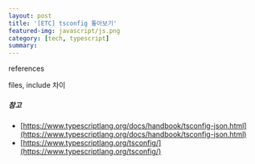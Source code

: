 ```yaml
---
layout: post
title: '[ETC] tsconfig 톺아보기'
featured-img: javascript/js.png
category: [tech, typescript]
summary:
---
```


references

files, include 차이

##### 참고
- [https://www.typescriptlang.org/docs/handbook/tsconfig-json.html](https://www.typescriptlang.org/docs/handbook/tsconfig-json.html)
- [https://www.typescriptlang.org/tsconfig/](https://www.typescriptlang.org/tsconfig/)

